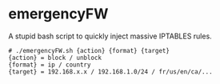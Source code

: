 # emergencyFW  
A stupid bash script to quickly inject massive IPTABLES rules.  

```
# ./emergencyFW.sh {action} {format} {target}
{action} = block / unblock
{format} = ip / country
{target} = 192.168.x.x / 192.168.1.0/24 / fr/us/en/ca/...
```
